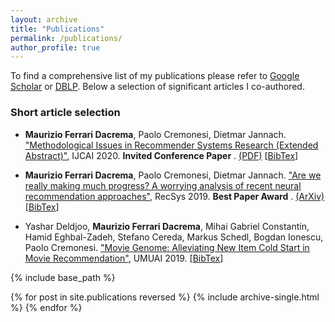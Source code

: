 ```yaml
---
layout: archive
title: "Publications"
permalink: /publications/
author_profile: true
---
```



To find a comprehensive list of my publications please refer to <u><a href="https://scholar.google.it/citations?user=gYzXaPQAAAAJ" target="_blank">Google Scholar</a></u> or <u><a href="https://dblp.uni-trier.de/pers/hd/d/Dacrema:Maurizio_Ferrari" target="_blank">DBLP</a></u>. Below a selection of significant articles I co-authored.


### Short article selection
* **Maurizio Ferrari Dacrema**, Paolo Cremonesi, Dietmar Jannach. <a href="https://web-ainf.aau.at/pub/jannach/files/Conference_IJCAI_2020.pdf" target="_blank">"Methodological Issues in Recommender Systems Research (Extended Abstract)"</a>, IJCAI 2020. __Invited Conference Paper__ . <a href="https://www.ijcai.org/Proceedings/2020/650" target="_blank">(PDF)</a> [<a href="https://dblp.uni-trier.de/rec/bibtex/conf/ijcai/DacremaCJ20" target="_blank">BibTex</a>]

* **Maurizio Ferrari Dacrema**, Paolo Cremonesi, Dietmar Jannach. <a href="https://dl.acm.org/doi/10.1145/3298689.3347058" target="_blank">"Are we really making much progress? A worrying analysis of recent neural recommendation approaches"</a>, RecSys 2019. __**Best Paper Award**__ . <a href="https://arxiv.org/pdf/1907.06902.pdf" target="_blank">(ArXiv)</a> [<a href="https://dblp.uni-trier.de/rec/bibtex/conf/recsys/DacremaCJ19" target="_blank">BibTex</a>]

* Yashar Deldjoo, **Maurizio Ferrari Dacrema**, Mihai Gabriel Constantin, Hamid Eghbal-Zadeh, Stefano Cereda, Markus Schedl, Bogdan Ionescu, Paolo Cremonesi. <a href="https://doi.org/10.1007/s11257-019-09221-y" target="_blank">"Movie Genome: Alleviating New Item Cold Start in Movie Recommendation"</a>, UMUAI 2019. [<a href="https://dblp.uni-trier.de/rec/bibtex/journals/umuai/DeldjooDCECSIC19" target="_blank">BibTex</a>]



{% include base_path %}

{% for post in site.publications reversed %}
  {% include archive-single.html %}
{% endfor %}

